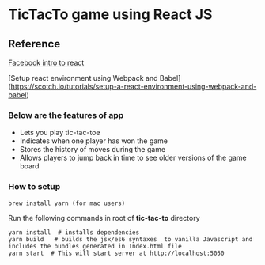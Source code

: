 # TicTacTo game using React JS

## Reference 
[Facebook intro to react](https://facebook.github.io/react/tutorial/tutorial.html) 

[Setup react environment using Webpack and Babel] (https://scotch.io/tutorials/setup-a-react-environment-using-webpack-and-babel)

### Below are the features of app
* Lets you play tic-tac-toe
* Indicates when one player has won the game
* Stores the history of moves during the game
* Allows players to jump back in time to see older versions of the game board


### How to setup
```
brew install yarn (for mac users)
```
Run the following commands in root of **tic-tac-to**  directory
```
yarn install  # installs dependencies
yarn build   # builds the jsx/es6 syntaxes  to vanilla Javascript and includes the bundles generated in Index.html file 
yarn start  # This will start server at http://localhost:5050
```

